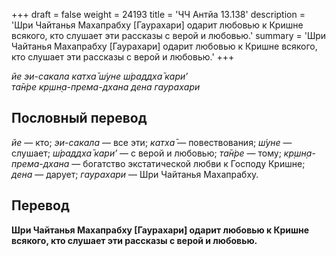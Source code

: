 +++
draft = false
weight = 24193
title = 'ЧЧ Антйа 13.138'
description = 'Шри Чайтанья Махапрабху [Гаурахари] одарит любовью к Кришне всякого, кто слушает эти рассказы с верой и любовью.'
summary = 'Шри Чайтанья Махапрабху [Гаурахари] одарит любовью к Кришне всякого, кто слушает эти рассказы с верой и любовью.'
+++

_йе эи-сакала катха̄ ш́уне ш́раддха̄ кари’  
та̄н̇ре кр̣шн̣а-према-дхана дена гаурахари_

## Пословный перевод

_йе_ — кто; _эи_\-_сакала_ — все эти; _катха̄_ — повествования; _ш́уне_ — слушает; _ш́раддха̄_ _кари’_ — с верой и любовью; _та̄н̇ре_ — тому; _кр̣шн̣а_\-_према_\-_дхана_ — богатство экстатической любви к Господу Кришне; _дена_ — дарует; _гаурахари_ — Шри Чайтанья Махапрабху.

## Перевод

**Шри Чайтанья Махапрабху \[Гаурахари\] одарит любовью к Кришне всякого, кто слушает эти рассказы с верой и любовью.**
